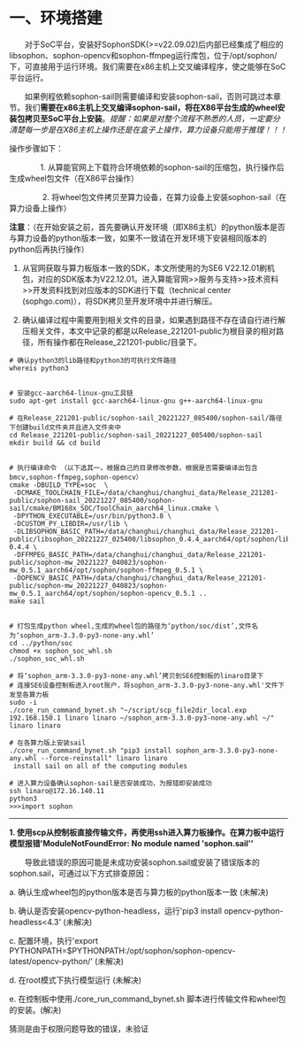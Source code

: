 # 一、环境搭建

  &emsp;&emsp;对于SoC平台，安装好SophonSDK(>=v22.09.02)后内部已经集成了相应的libsophon、sophon-opencv和sophon-ffmpeg运行库包，位于/opt/sophon/下，可直接用于运行环境。我们需要在x86主机上交叉编译程序，使之能够在SoC平台运行。

  &emsp;&emsp;如果例程依赖sophon-sail则需要编译和安装sophon-sail，否则可跳过本章节。我们**需要在x86主机上交叉编译sophon-sail，将在X86平台生成的wheel安装包拷贝至SoC平台上安装**。*提醒：如果是对整个流程不熟悉的人员，一定要分清楚每一步是在X86主机上操作还是在盒子上操作，算力设备只能用于推理！！！*

操作步骤如下：

  &emsp;&emsp;&emsp;&emsp;1. 从算能官网上下载符合环境依赖的sophon-sail的压缩包，执行操作后生成wheel包文件（在X86平台操作）
    
   &emsp;&emsp;&emsp;&emsp; 2. 将wheel包文件拷贝至算力设备，在算力设备上安装sophon-sail（在算力设备上操作）

**注意**：（在开始安装之前，首先要确认开发环境（即X86主机）的python版本是否与算力设备的python版本一致，如果不一致请在开发环境下安装相同版本的python后再执行操作）


1. 从官网获取与算力板版本一致的SDK，本文所使用的为SE6 V22.12.01刷机包，对应的SDK版本为V22.12.01。进入算能官网>>服务与支持>>技术资料>>开发资料找到对应版本的SDK进行下载（technical center (sophgo.com)），将SDK拷贝至开发环境中并进行解压。

2. 确认编译过程中需要用到相关文件的目录，如果遇到路径不存在请自行进行解压相关文件，本文中记录的都是以Release_221201-public为根目录的相对路径，所有操作都在Release_221201-public/目录下。

```
# 确认python3的lib路径和python3的可执行文件路径
whereis python3
 
 
# 安装gcc-aarch64-linux-gnu工具链
sudo apt-get install gcc-aarch64-linux-gnu g++-aarch64-linux-gnu
 
# 在Release_221201-public/sophon-sail_20221227_085400/sophon-sail/路径下创建build文件夹并且进入文件夹中
cd Release_221201-public/sophon-sail_20221227_085400/sophon-sail
mkdir build && cd build
 
 
# 执行编译命令 （以下选其一，根据自己的目录修改参数，根据是否需要编译出包含bmcv,sophon-ffmpeg,sophon-opencv）
cmake -DBUILD_TYPE=soc  \
 -DCMAKE_TOOLCHAIN_FILE=/data/changhui/changhui_data/Release_221201-public/sophon-sail_20221227_085400/sophon-sail/cmake/BM168x_SOC/ToolChain_aarch64_linux.cmake \
 -DPYTHON_EXECUTABLE=/usr/bin/python3.8 \
 -DCUSTOM_PY_LIBDIR=/usr/lib \
 -DLIBSOPHON_BASIC_PATH=/data/changhui/changhui_data/Release_221201-public/libsophon_20221227_025400/libsophon_0.4.4_aarch64/opt/sophon/libsophon-0.4.4 \
 -DFFMPEG_BASIC_PATH=/data/changhui/changhui_data/Release_221201-public/sophon-mw_20221227_040823/sophon-mw_0.5.1_aarch64/opt/sophon/sophon-ffmpeg_0.5.1 \
 -DOPENCV_BASIC_PATH=/data/changhui/changhui_data/Release_221201-public/sophon-mw_20221227_040823/sophon-mw_0.5.1_aarch64/opt/sophon/sophon-opencv_0.5.1 ..
make sail
 
 
# 打包生成python wheel,生成的wheel包的路径为‘python/soc/dist’,文件名为‘sophon_arm-3.3.0-py3-none-any.whl’
cd ../python/soc
chmod +x sophon_soc_whl.sh
./sophon_soc_whl.sh
 
# 将‘sophon_arm-3.3.0-py3-none-any.whl’拷贝到SE6控制板的linaro目录下
# 连接SE6设备控制板进入root账户，将sophon_arm-3.3.0-py3-none-any.whl'文件下发至各算力板
sudo -i
./core_run_command_bynet.sh "~/script/scp_file2dir_local.exp 192.168.150.1 linaro linaro ~/sophon_arm-3.3.0-py3-none-any.whl ~/" linaro linaro
 
# 在各算力版上安装sail
./core_run_command_bynet.sh "pip3 install sophon_arm-3.3.0-py3-none-any.whl --force-reinstall" linaro linaro
 install sail on all of the computing modules
 
# 进入算力设备确认sophon-sail是否安装成功，为报错即安装成功
ssh linaro@172.16.140.11
python3
>>>import sophon
```

***



**1. 使用scp从控制板直接传输文件，再使用ssh进入算力板操作。在算力板中运行模型报错'ModuleNotFoundError: No module named 'sophon.sail''**

&emsp;&emsp;导致此错误的原因可能是未成功安装sophon.sail或安装了错误版本的sophon.sail，可通过以下方式排查原因：

a. 确认生成wheel包的python版本是否与算力板的python版本一致  (未解决)

b. 确认是否安装opencv-python-headless，运行'pip3 install opencv-python-headless<4.3' (未解决)

c. 配置环境，执行'export PYTHONPATH=$PYTHONPATH:/opt/sophon/sophon-opencv-latest/opencv-python/' (未解决)

d. 在root模式下执行模型运行 (未解决)

e. 在控制板中使用./core_run_command_bynet.sh 脚本进行传输文件和wheel包的安装。(解决)

猜测是由于权限问题导致的错误，未验证

